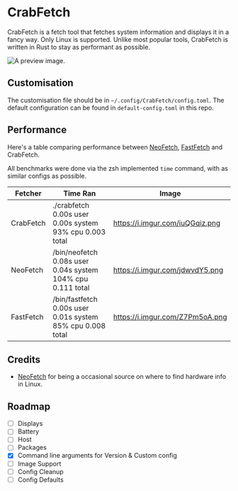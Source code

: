 # CrabFetch
CrabFetch is a fetch tool that fetches system information and displays it in a fancy way. Only Linux is supported.
Unlike most popular tools, CrabFetch is written in Rust to stay as performant as possible.

![A preview image.](https://i.imgur.com/dJTl6SU.png)

## Customisation
The customisation file should be in `~/.config/CrabFetch/config.toml`. The default configuration can be found in `default-config.toml` in this repo.

## Performance
Here's a table comparing performance between [NeoFetch](https://github.com/dylanaraps/neofetch), [FastFetch](https://github.com/fastfetch-cli/fastfetch) and CrabFetch.

All benchmarks were done via the zsh implemented `time` command, with as similar configs as possible.

| **Fetcher** | **Time Ran**                                                | **Image**                       |
| ----------- | ----------------------------------------------------------- | ------------------------------- |
| CrabFetch   | ./crabfetch  0.00s user 0.00s system 93% cpu 0.003 total    | https://i.imgur.com/iuQGqiz.png |
| NeoFetch    | /bin/neofetch  0.08s user 0.04s system 104% cpu 0.111 total | https://i.imgur.com/jdwvdY5.png |
| FastFetch   | /bin/fastfetch  0.00s user 0.01s system 85% cpu 0.008 total | https://i.imgur.com/Z7Pm5oA.png |

## Credits
- [NeoFetch](https://github.com/dylanaraps/neofetch) for being a occasional source on where to find hardware info in Linux.

## Roadmap
- [ ] Displays
- [ ] Battery
- [ ] Host
- [ ] Packages
- [x] Command line arguments for Version & Custom config
- [ ] Image Support
- [ ] Config Cleanup
- [ ] Config Defaults
